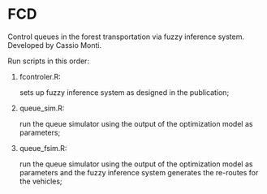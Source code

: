 # FCD
Control queues in the forest transportation via fuzzy inference system.
Developed by Cassio Monti.

Run scripts in this order:
1. fcontroler.R:
   
     sets up fuzzy inference system as designed in the publication;
3. queue_sim.R:
   
     run the queue simulator using the output of the optimization model as parameters;
5. queue_fsim.R:
   
     run the queue simulator using the output of the optimization model as parameters and the fuzzy inference system generates the re-routes for the vehicles;
